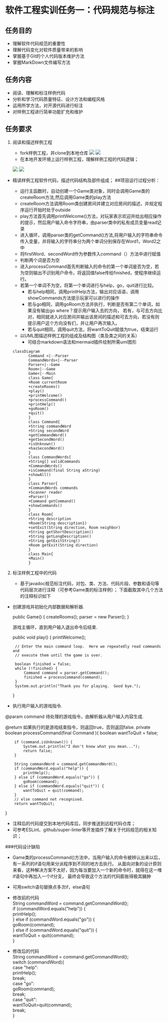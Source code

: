 # 软件工程实训任务一：代码规范与标注

## 任务目的

* 理解软件代码规范的重要性
* 理解代码变化对软件质量带来的影响
* 掌握基于Git的个人代码版本维护方法
* 掌握MarkDown文件编写方法

## 任务内容

* 阅读、理解和标注样例代码
* 分析和学习代码质量特征、设计方法和编程风格
* 运用所学方法，对开源代码进行标注
* 对样例工程进行简单功能扩充和维护

## 任务要求

1. 阅读和描述样例工程

    * fork样例工程，并clone到本地仓库
      ![](picture/4.PNG)
      ![](reportpicture/6.PNG)
    * 在本地开发环境上运行样例工程，理解样例工程的代码逻辑；

   ![](picture/1.PNG)
   ![](picture/QQ截图20210702130821.png)


* 精读样例工程软件代码，描述代码结构及部件组成；
  ##项目运行过程分析：

    * 运行主函数时，自动创建一个Game类对象，同时会调用Game类的createRoom方法,然后调用Game类的play方法
    * createRoom方法调用Room类创建房间并建立对应房间的描述，并规定程序运行开始时处于outside
    * play方法首先调用printWelcome()方法，对玩家表示欢迎并给出相应操作的提示，然后用户输入命令字符串，由parser类中的私有成员变量read记录
    * 进入循环，调用parser类的getCommand()方法,将用户输入的字符串命令传入变量，并将输入的字符串分为两个单词分别保存在Word1，Word2之中
    * 将firstWord、secondWord作为参数传入command（）方法中进行赋值
    * 判断两个词是否为空
    * 进入processCommand首先判断输入的命令的第一个单词是否为空，若为空则输出不识别用户命令，将返回值false传给finished，使程序继续运行。
    * 若第一个单词不为空，将第一个单词进行与help，go，quit进行比较。
        * 若与help相同，调用printHelp方法，输出对应话语，调用showCommands方法提示玩家可以进行的操作
        * 若与go相同，调用goRoom方法并执行，判断是否有第二个单词，如果没有输出go where？提示用户输入去的方向，
          若有，与可去方向比对，相同就进入对应房间并输出该房间的描述和可去方向，若没有则提示用户这个方向没有们，并让用户再次输入。
        * 若与quit相同，调用quit方法，将wantToQuit赋值为true，结束运行
    * 以UML图描述样例工程的组成及结构图（类及类之间的关系）
      * 可结合markdown语法和mermaid插件绘制所需uml图形

   ```mermaid 
   classDiagram
          Command <|--Parser
          CommandWords<|--Parser
          Parser<|--Game
          Room<|--Game
          Game<|--Main
          class Game{
          +Room currentRoom
          +createRooms()
          +play()
          +printWelcome()
          +processCommand()
          +printHelp()
          +goRoom()
          +quit()
          }
          class Command{
          +String commandWord
          +String secondWord
          +getCommandWord()
          +getSecondWord()
          +isUnknown()
          +hasSecondWord()
          }
          class CommandWords{
          +String[] validCommands
          +CommandWords()
          +isCommand(final String aString)
          +showAll()
          }
          class Parser{
          +CommandWords commands
          +Scanner reader
          +Parser()
          +Command getCommand()
          +showCommands()
          }
          class Room{
          +String description
          +Room(String description1)
          +setExit(String direction, Room neighbor)
          +String getShortDescription()
          +String getLongDescription()
          +String getExitString()
          +Room getExit(String direction)
          }
          class Main{
          +Main()
          } 
2. 标注样例工程中的代码

    * 基于javadoc规范标注代码，对包、类、方法、代码片段、参数和语句等代码层次进行注释（可参考Game类的标注样例）；
      下面截取其中几个方法的注释标识如下


* 创建游戏并初始化内部数据和解析器.

  public Game() {
  createRooms();
  parser = new Parser();
  }

  游戏主循环，直到用户输入退出命令后结束.

  public void play() {
  printWelcome();

       // Enter the main command loop.  Here we repeatedly read commands and
       // execute them until the game is over.
      
       boolean finished = false;
       while (!finished) {
           Command command = parser.getCommand();
           finished = processCommand(command);
       }
       System.out.println("Thank you for playing.  Good bye.");

  }



* 执行用户输入的游戏指令.

@param command 待处理的游戏指令，由解析器从用户输入内容生成.

@return 如果执行的是游戏结束指令，则返回true，否则返回false.
private boolean processCommand(final Command ){
boolean wantToQuit = false;

        if (command.isUnknown()) {
            System.out.println("I don't know what you mean...");
            return false;
        }
      
        String commandWord = command.getCommandWord();
        if (commandWord.equals("help")) {
            printHelp();
        } else if (commandWord.equals("go")) {
            goRoom(command);
        } else if (commandWord.equals("quit")) {
            wantToQuit = quit(command);
        }
        // else command not recognised.
        return wantToQuit;

}

* 注释后的代码提交到本地代码库后，同步推送到远程代码仓库；
* 可参考ESLint、github/super-linter等开发插件了解关于代码规范的相关知识；

###代码设计缺陷

* Game类的processCommand()方法中，当用户输入的命令被辨认出来以后，有一系列的if语句用来分派程序到不同的地方去执行。
  从面向对象的设计原则来看，这种解决方案不太好，因为每当要加入一个新的命令时，就得在这一堆if语句中再加入一个if分支，
  最终会导致这个方法的代码膨胀得极其臃肿

* 可用switch语句替换点多次if，else语句

* 修改前的代码  
  String commandWord = command.getCommandWord();  
  if (commandWord.equals("help")) {   
  printHelp();   
  } else if (commandWord.equals("go")) {   
  goRoom(command);   
  } else if (commandWord.equals("quit")) {   
  wantToQuit = quit(command);   
  }
* 修改后的代码  
  String commandWord = command.getCommandWord();   
  switch (commandWord){   
  case "help":   
  printHelp();   
  break;   
  case "go":   
  goRoom(command);   
  break;   
  case "quit":   
  wantToQuit=quit(command);   
  break;    
  }

